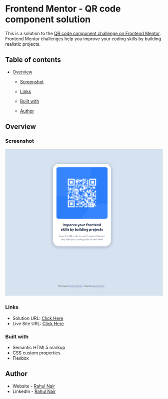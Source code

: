 # Frontend Mentor - QR code component solution

This is a solution to the [QR code component challenge on Frontend Mentor](https://www.frontendmentor.io/challenges/qr-code-component-iux_sIO_H). Frontend Mentor challenges help you improve your coding skills by building realistic projects.

## Table of contents

- [Overview](#overview)

  - [Screenshot](#screenshot)
  - [Links](#links)

  - [Built with](#built-with)

  - [Author](#author)

## Overview

### Screenshot

![Alt text](image-1.png)

### Links

- Solution URL: [Click Here](https://github.com/Rahulnair1234/Frontend-Mentor-Sites/main/qr-code/)
- Live Site URL: [Click Here](https://rahulnair1234.github.io/Frontend-Mentor-Sites/qr-code/)

### Built with

- Semantic HTML5 markup
- CSS custom properties
- Flexbox

## Author

- Website - [Rahul Nair](https://rahul-nair-portfolio-site.web.app/)
- LinkedIn - [Rahul Nair](www.linkedin.com/in/rahul-nair-66a189228)

